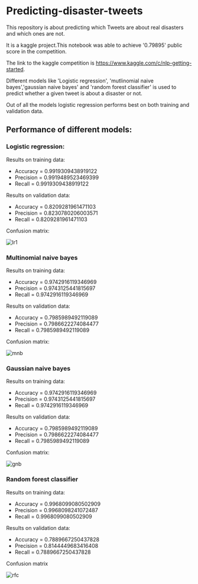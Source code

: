 # Predicting-disaster-tweets

This repository is about predicting which Tweets are about real disasters and which ones are not.

It is a kaggle project.This notebook was able to achieve '0.79895' public score in the competition.

The link to the kaggle competition is https://www.kaggle.com/c/nlp-getting-started.

Different models like 'Logistic regression', 'mutlinomial naive bayes','gaussian naive bayes' and 'random forest classifier' is used to predict whether a given tweet is about a disaster or not.

Out of all the models logistic regression performs best on both training and validation data.

## Performance of different models:

### Logistic regression:

Results on training data:

- Accuracy = 0.9919309438919122
- Precision = 0.9919489523469399
- Recall = 0.9919309438919122

Results on validation data:

- Accuracy = 0.8209281961471103
- Precision = 0.8230780206003571
- Recall = 0.8209281961471103

Confusion matrix:

![lr1](https://user-images.githubusercontent.com/62187533/121905809-2494c100-cd48-11eb-95d1-be132ef3b2a9.png)

### Multinomial naive bayes

Results on training data:

- Accuracy = 0.9742916119346969
- Precision = 0.9743125441815697
- Recall = 0.9742916119346969

Results on validation data:

- Accuracy = 0.7985989492119089
- Precision = 0.7986622274084477
- Recall = 0.7985989492119089

Confusion matrix:

![mnb](https://user-images.githubusercontent.com/62187533/121906163-763d4b80-cd48-11eb-8e70-3d9700e0b3ed.png)

### Gaussian naive bayes

Results on training data:

- Accuracy = 0.9742916119346969
- Precision = 0.9743125441815697
- Recall = 0.9742916119346969

Results on validation data:

- Accuracy = 0.7985989492119089
- Precision = 0.7986622274084477
- Recall = 0.7985989492119089

Confusion matrix:

![gnb](https://user-images.githubusercontent.com/62187533/121906137-71789780-cd48-11eb-8d6e-09daf9b8dae3.png)

### Random forest classifier

Results on training data:

- Accuracy = 0.9968099080502909
- Precision = 0.9968098241072487
- Recall = 0.9968099080502909

Results on validation data:

- Accuracy = 0.7889667250437828
- Precision = 0.8144449683416408
- Recall = 0.7889667250437828

Confusion matrix

![rfc](https://user-images.githubusercontent.com/62187533/121906179-7b01ff80-cd48-11eb-9044-7162fca9c24e.png)

